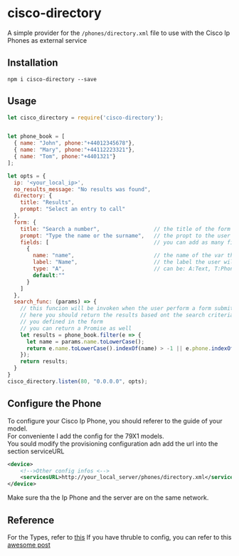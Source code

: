 # cisco-directory

A simple provider for the ```/phones/directory.xml``` file to use with the Cisco Ip Phones as external service

## Installation

    npm i cisco-directory --save

## Usage

```javascript
let cisco_directory = require('cisco-directory');


let phone_book = [
  { name: "John", phone:"+44012345678"},
  { name: "Mary", phone:"+44112223321"},
  { name: "Tom", phone:"+4401321"}
];

let opts = {
  ip: '<your_local_ip>',
  no_results_message: "No results was found",  
  directory: {
    title: "Results",
    prompt: "Select an entry to call"
  },
  form: {
    title: "Search a number",                 // the title of the form
    prompt: "Type the name or the surname",   // the propt to the user
    fields: [                                 // you can add as many fields you want
      {
        name: "name",                         // the name of the var tha will be passed to the search_func  
        label: "Name",                        // the label the user will see on his phone
        type: "A",                            // can be: A:Text, T:Phone num, N:numeric, E:equaion, U:only uppercase, L:only lowercase, P:password
        default:""
      }
    ]
  },
  search_func: (params) => { 
    // this funcion will be invoken when the user perform a form submit
    // here you should return the results based ont the search criteria
    // you defined in the form
    // you can return a Promise as well
    let results = phone_book.filter(e => {
      let name = params.name.toLowerCase();
      return e.name.toLowerCase().indexOf(name) > -1 || e.phone.indexOf(name) > -1
    });
    return results;
  }
}
cisco_directory.listen(80, "0.0.0.0", opts);
```

## Configure the Phone

To configure your Cisco Ip Phone, you should referer to the guide of your model.  
For conveniente I add the config for the 79X1 models.  
You sould modify the provisioning configuration adn add the url into the section serviceURL

```xml
<device>
    <!-->Other config infos <-->
    <servicesURL>http://your_local_server/phones/directory.xml</servicesURL>
</device>
```

Make sure tha the Ip Phone and the server are on the same network.

## Reference

For the Types, refer to [this](https://www.cisco.com/c/en/us/td/docs/voice_ip_comm/cuipph/all_models/xsi/7_0/english/programming/guide/70xsi/xsi70obj.html#wp1033319)
If you have thruble to config, you can refer to this [awesome post](https://www.whizzy.org/2017/02/cisco-7941-asterisk-and-sip/)